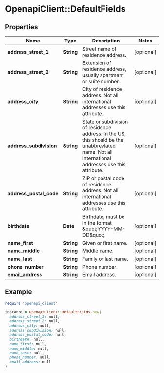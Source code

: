 # OpenapiClient::DefaultFields

## Properties

| Name | Type | Description | Notes |
| ---- | ---- | ----------- | ----- |
| **address_street_1** | **String** | Street name of residence address. | [optional] |
| **address_street_2** | **String** | Extension of residence address, usually apartment or suite number. | [optional] |
| **address_city** | **String** | City of residence address. Not all international addresses use this attribute. | [optional] |
| **address_subdivision** | **String** | State or subdivision of residence address. In the US, this should be the unabbreviated name. Not all international addresses use this attribute. | [optional] |
| **address_postal_code** | **String** | ZIP or postal code of residence address. Not all international addresses use this attribute. | [optional] |
| **birthdate** | **Date** | Birthdate, must be in the format \&quot;YYYY-MM-DD\&quot;. | [optional] |
| **name_first** | **String** | Given or first name. | [optional] |
| **name_middle** | **String** | Middle name. | [optional] |
| **name_last** | **String** | Family or last name. | [optional] |
| **phone_number** | **String** | Phone number. | [optional] |
| **email_address** | **String** | Email address. | [optional] |

## Example

```ruby
require 'openapi_client'

instance = OpenapiClient::DefaultFields.new(
  address_street_1: null,
  address_street_2: null,
  address_city: null,
  address_subdivision: null,
  address_postal_code: null,
  birthdate: null,
  name_first: null,
  name_middle: null,
  name_last: null,
  phone_number: null,
  email_address: null
)
```


